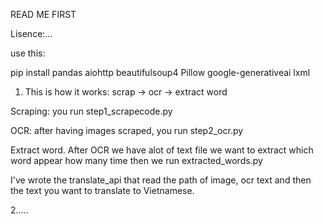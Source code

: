 READ ME FIRST


Lisence:...

use this:


pip install pandas aiohttp beautifulsoup4 Pillow google-generativeai lxml




1. This is how it works: scrap -> ocr -> extract word

Scraping: you run step1_scrapecode.py

OCR: after having images scraped, you run step2_ocr.py

Extract word. After OCR we have alot of text file we want to extract which word appear how many time then we run extracted_words.py

I've wrote the translate_api that read the path of image, ocr text and then the text you want to translate to Vietnamese.


2.....
